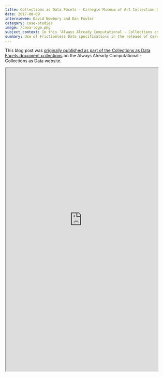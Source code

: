 ```yaml
---
title: Collections as Data Facets - Carnegie Museum of Art Collection Data
date: 2017-08-09
interviewee: David Newbury and Dan Fowler
category: case-studies
image: /cmoa-logo.png
subject_context: In this ‘Always Already Computational - Collections as Data’ facet, Open Knowledge International’s Dan Fowler and Carnegie Museum of Arts’ (CMOA) David Newbury document the release of CMOA data on Github for public access and creative use, and use of Frictionless Data’s set of specifications in the process.
summary: Use of Frictionless Data specifications in the release of Carnegie Museum of Arts’ Collection Data for public access & creative use
---
```


This blog post was [originally published as part of the Collections as Data Facets document collections](https://collectionsasdata.github.io/facet2/) on the Always Already Computational - Collections as Data website.
<iframe style="width:100%; height: 1000px;" src="https://collectionsasdata.github.io/facet2/">
</iframe>
